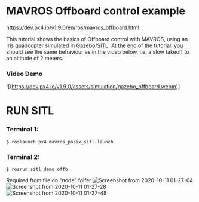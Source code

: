 # MAVROS Offboard control example

https://dev.px4.io/v1.9.0/en/ros/mavros_offboard.html

This tutorial shows the basics of Offboard control with MAVROS, using an Iris quadcopter simulated in Gazebo/SITL. At the end of the tutorial, you should see the same behaviour as in the video below, i.e. a slow takeoff to an altitude of 2 meters.

### Video Demo 
![(https://dev.px4.io/v1.9.0/assets/simulation/gazebo_offboard.webm)]


# RUN SITL
### Terminal 1:
```shell
$ roslaunch px4 mavros_posix_sitl.launch
```
### Terminal 2:
```shell
$ rosrun sitl_demo offb
```

Required from file on "node" folfer
![Screenshot from 2020-10-11 01-27-04](https://user-images.githubusercontent.com/69444682/95662422-0fd0af80-0b61-11eb-8248-c51763c3f20a.png)
![Screenshot from 2020-10-11 01-27-28](https://user-images.githubusercontent.com/69444682/95662423-1101dc80-0b61-11eb-8ef9-6f2be1c4cf71.png)
![Screenshot from 2020-10-11 01-27-48](https://user-images.githubusercontent.com/69444682/95662424-119a7300-0b61-11eb-8382-3fb7747f1ba9.png)
